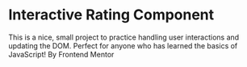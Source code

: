 # Interactive Rating Component
 This is a nice, small project to practice handling user interactions and updating the DOM. Perfect for anyone who has learned the basics of JavaScript! By Frontend Mentor

